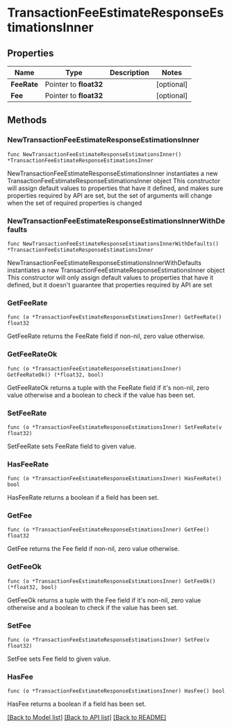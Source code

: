 # TransactionFeeEstimateResponseEstimationsInner

## Properties

Name | Type | Description | Notes
------------ | ------------- | ------------- | -------------
**FeeRate** | Pointer to **float32** |  | [optional] 
**Fee** | Pointer to **float32** |  | [optional] 

## Methods

### NewTransactionFeeEstimateResponseEstimationsInner

`func NewTransactionFeeEstimateResponseEstimationsInner() *TransactionFeeEstimateResponseEstimationsInner`

NewTransactionFeeEstimateResponseEstimationsInner instantiates a new TransactionFeeEstimateResponseEstimationsInner object
This constructor will assign default values to properties that have it defined,
and makes sure properties required by API are set, but the set of arguments
will change when the set of required properties is changed

### NewTransactionFeeEstimateResponseEstimationsInnerWithDefaults

`func NewTransactionFeeEstimateResponseEstimationsInnerWithDefaults() *TransactionFeeEstimateResponseEstimationsInner`

NewTransactionFeeEstimateResponseEstimationsInnerWithDefaults instantiates a new TransactionFeeEstimateResponseEstimationsInner object
This constructor will only assign default values to properties that have it defined,
but it doesn't guarantee that properties required by API are set

### GetFeeRate

`func (o *TransactionFeeEstimateResponseEstimationsInner) GetFeeRate() float32`

GetFeeRate returns the FeeRate field if non-nil, zero value otherwise.

### GetFeeRateOk

`func (o *TransactionFeeEstimateResponseEstimationsInner) GetFeeRateOk() (*float32, bool)`

GetFeeRateOk returns a tuple with the FeeRate field if it's non-nil, zero value otherwise
and a boolean to check if the value has been set.

### SetFeeRate

`func (o *TransactionFeeEstimateResponseEstimationsInner) SetFeeRate(v float32)`

SetFeeRate sets FeeRate field to given value.

### HasFeeRate

`func (o *TransactionFeeEstimateResponseEstimationsInner) HasFeeRate() bool`

HasFeeRate returns a boolean if a field has been set.

### GetFee

`func (o *TransactionFeeEstimateResponseEstimationsInner) GetFee() float32`

GetFee returns the Fee field if non-nil, zero value otherwise.

### GetFeeOk

`func (o *TransactionFeeEstimateResponseEstimationsInner) GetFeeOk() (*float32, bool)`

GetFeeOk returns a tuple with the Fee field if it's non-nil, zero value otherwise
and a boolean to check if the value has been set.

### SetFee

`func (o *TransactionFeeEstimateResponseEstimationsInner) SetFee(v float32)`

SetFee sets Fee field to given value.

### HasFee

`func (o *TransactionFeeEstimateResponseEstimationsInner) HasFee() bool`

HasFee returns a boolean if a field has been set.


[[Back to Model list]](../README.md#documentation-for-models) [[Back to API list]](../README.md#documentation-for-api-endpoints) [[Back to README]](../README.md)


